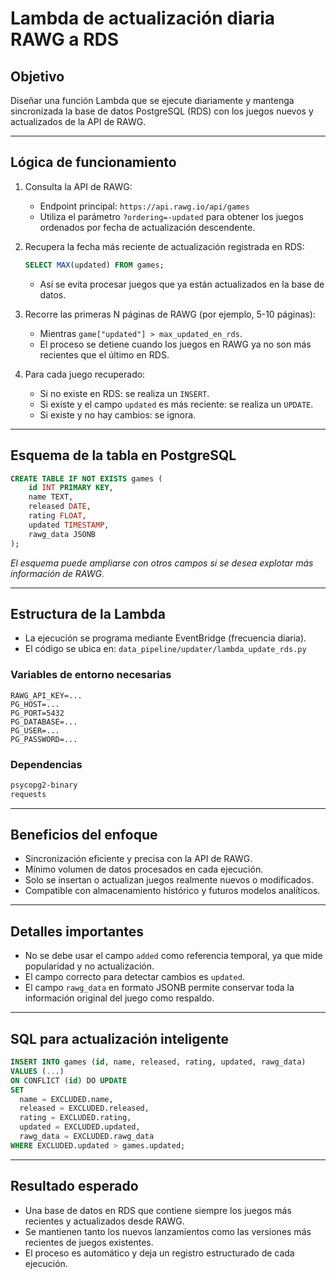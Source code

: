 # Lambda de actualización diaria RAWG a RDS

## Objetivo

Diseñar una función Lambda que se ejecute diariamente y mantenga sincronizada la base de datos PostgreSQL (RDS) con los juegos nuevos y actualizados de la API de RAWG.

---

## Lógica de funcionamiento

1. Consulta la API de RAWG:
   - Endpoint principal: `https://api.rawg.io/api/games`
   - Utiliza el parámetro `?ordering=-updated` para obtener los juegos ordenados por fecha de actualización descendente.

2. Recupera la fecha más reciente de actualización registrada en RDS:

   ```sql
   SELECT MAX(updated) FROM games;
   ```
   - Así se evita procesar juegos que ya están actualizados en la base de datos.

3. Recorre las primeras N páginas de RAWG (por ejemplo, 5-10 páginas):
   - Mientras `game["updated"] > max_updated_en_rds`.
   - El proceso se detiene cuando los juegos en RAWG ya no son más recientes que el último en RDS.

4. Para cada juego recuperado:
   - Si no existe en RDS: se realiza un `INSERT`.
   - Si existe y el campo `updated` es más reciente: se realiza un `UPDATE`.
   - Si existe y no hay cambios: se ignora.

---

## Esquema de la tabla en PostgreSQL

```sql
CREATE TABLE IF NOT EXISTS games (
    id INT PRIMARY KEY,
    name TEXT,
    released DATE,
    rating FLOAT,
    updated TIMESTAMP,
    rawg_data JSONB
);
```

*El esquema puede ampliarse con otros campos si se desea explotar más información de RAWG.*

---

## Estructura de la Lambda

- La ejecución se programa mediante EventBridge (frecuencia diaria).
- El código se ubica en: `data_pipeline/updater/lambda_update_rds.py`

### Variables de entorno necesarias

```env
RAWG_API_KEY=...
PG_HOST=...
PG_PORT=5432
PG_DATABASE=...
PG_USER=...
PG_PASSWORD=...
```

### Dependencias

```txt
psycopg2-binary
requests
```

---

## Beneficios del enfoque

- Sincronización eficiente y precisa con la API de RAWG.
- Mínimo volumen de datos procesados en cada ejecución.
- Solo se insertan o actualizan juegos realmente nuevos o modificados.
- Compatible con almacenamiento histórico y futuros modelos analíticos.

---

## Detalles importantes

- No se debe usar el campo `added` como referencia temporal, ya que mide popularidad y no actualización.
- El campo correcto para detectar cambios es `updated`.
- El campo `rawg_data` en formato JSONB permite conservar toda la información original del juego como respaldo.

---

## SQL para actualización inteligente

```sql
INSERT INTO games (id, name, released, rating, updated, rawg_data)
VALUES (...)
ON CONFLICT (id) DO UPDATE
SET 
  name = EXCLUDED.name,
  released = EXCLUDED.released,
  rating = EXCLUDED.rating,
  updated = EXCLUDED.updated,
  rawg_data = EXCLUDED.rawg_data
WHERE EXCLUDED.updated > games.updated;
```

---

## Resultado esperado

- Una base de datos en RDS que contiene siempre los juegos más recientes y actualizados desde RAWG.
- Se mantienen tanto los nuevos lanzamientos como las versiones más recientes de juegos existentes.
- El proceso es automático y deja un registro estructurado de cada ejecución.

